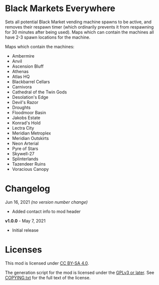 Black Markets Everywhere
========================

Sets all potential Black Market vending machine spawns to be active, and
removes their respawn timer (which ordinarily prevents it from respawning
for 30 minutes after being used).  Maps which can contain the machines
all have 2-3 spawn locations for the machine.

Maps which contain the machines:

* Ambermire
* Anvil
* Ascension Bluff
* Athenas
* Atlas HQ
* Blackbarrel Cellars
* Carnivora
* Cathedral of the Twin Gods
* Desolation's Edge
* Devil's Razor
* Droughts
* Floodmoor Basin
* Jakobs Estate
* Konrad's Hold
* Lectra City
* Meridian Metroplex
* Meridian Outskirts
* Neon Arterial
* Pyre of Stars
* Skywell-27
* Splinterlands
* Tazendeer Ruins
* Voracious Canopy

Changelog
=========

Jun 16, 2021 *(no version number change)*
 * Added contact info to mod header

**v1.0.0** - May 7, 2021
 * Initial release
 
Licenses
========

This mod is licensed under [CC BY-SA 4.0](https://creativecommons.org/licenses/by-sa/4.0/).

The generation script for the mod is licensed under the
[GPLv3 or later](https://www.gnu.org/licenses/quick-guide-gplv3.html).
See [COPYING.txt](../../COPYING.txt) for the full text of the license.

